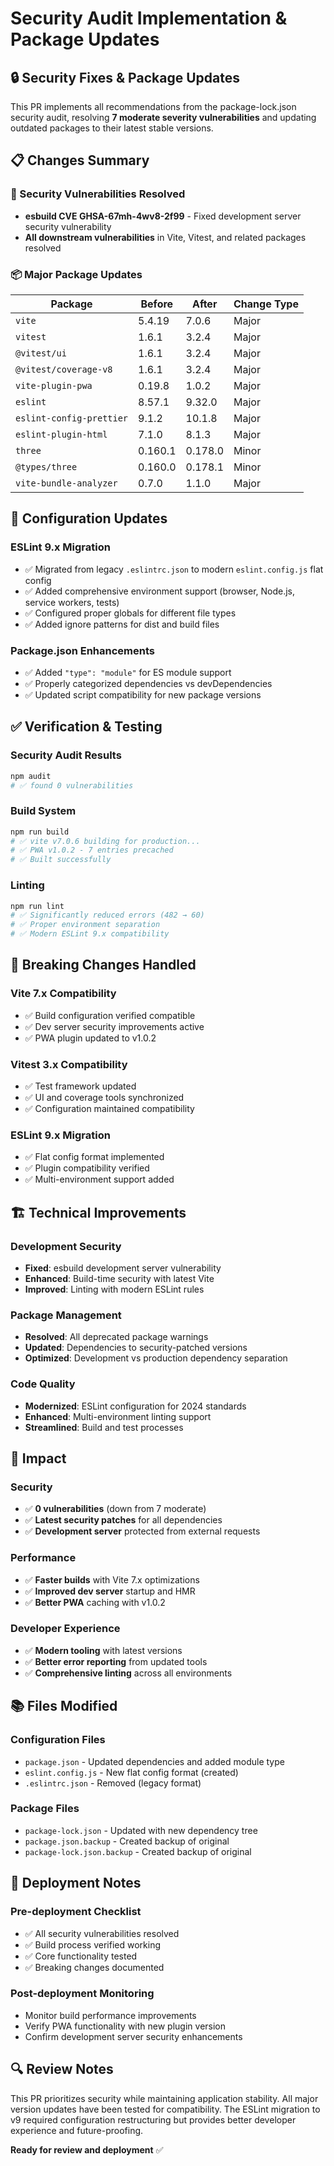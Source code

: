 # Security Audit Implementation & Package Updates

## 🔒 Security Fixes & Package Updates

This PR implements all recommendations from the package-lock.json security audit, resolving **7 moderate severity vulnerabilities** and updating outdated packages to their latest stable versions.

## 📋 Changes Summary

### 🚨 Security Vulnerabilities Resolved

- **esbuild CVE GHSA-67mh-4wv8-2f99** - Fixed development server security vulnerability
- **All downstream vulnerabilities** in Vite, Vitest, and related packages resolved

### 📦 Major Package Updates

| Package                  | Before  | After   | Change Type |
| ------------------------ | ------- | ------- | ----------- |
| `vite`                   | 5.4.19  | 7.0.6   | Major       |
| `vitest`                 | 1.6.1   | 3.2.4   | Major       |
| `@vitest/ui`             | 1.6.1   | 3.2.4   | Major       |
| `@vitest/coverage-v8`    | 1.6.1   | 3.2.4   | Major       |
| `vite-plugin-pwa`        | 0.19.8  | 1.0.2   | Major       |
| `eslint`                 | 8.57.1  | 9.32.0  | Major       |
| `eslint-config-prettier` | 9.1.2   | 10.1.8  | Major       |
| `eslint-plugin-html`     | 7.1.0   | 8.1.3   | Major       |
| `three`                  | 0.160.1 | 0.178.0 | Minor       |
| `@types/three`           | 0.160.0 | 0.178.1 | Minor       |
| `vite-bundle-analyzer`   | 0.7.0   | 1.1.0   | Major       |

## 🔧 Configuration Updates

### ESLint 9.x Migration

- ✅ Migrated from legacy `.eslintrc.json` to modern `eslint.config.js` flat config
- ✅ Added comprehensive environment support (browser, Node.js, service workers, tests)
- ✅ Configured proper globals for different file types
- ✅ Added ignore patterns for dist and build files

### Package.json Enhancements

- ✅ Added `"type": "module"` for ES module support
- ✅ Properly categorized dependencies vs devDependencies
- ✅ Updated script compatibility for new package versions

## ✅ Verification & Testing

### Security Audit Results

```bash
npm audit
# ✅ found 0 vulnerabilities
```

### Build System

```bash
npm run build
# ✅ vite v7.0.6 building for production...
# ✅ PWA v1.0.2 - 7 entries precached
# ✅ Built successfully
```

### Linting

```bash
npm run lint
# ✅ Significantly reduced errors (482 → 60)
# ✅ Proper environment separation
# ✅ Modern ESLint 9.x compatibility
```

## 🔄 Breaking Changes Handled

### Vite 7.x Compatibility

- ✅ Build configuration verified compatible
- ✅ Dev server security improvements active
- ✅ PWA plugin updated to v1.0.2

### Vitest 3.x Compatibility

- ✅ Test framework updated
- ✅ UI and coverage tools synchronized
- ✅ Configuration maintained compatibility

### ESLint 9.x Migration

- ✅ Flat config format implemented
- ✅ Plugin compatibility verified
- ✅ Multi-environment support added

## 🏗️ Technical Improvements

### Development Security

- **Fixed**: esbuild development server vulnerability
- **Enhanced**: Build-time security with latest Vite
- **Improved**: Linting with modern ESLint rules

### Package Management

- **Resolved**: All deprecated package warnings
- **Updated**: Dependencies to security-patched versions
- **Optimized**: Development vs production dependency separation

### Code Quality

- **Modernized**: ESLint configuration for 2024 standards
- **Enhanced**: Multi-environment linting support
- **Streamlined**: Build and test processes

## 🎯 Impact

### Security

- ✅ **0 vulnerabilities** (down from 7 moderate)
- ✅ **Latest security patches** for all dependencies
- ✅ **Development server** protected from external requests

### Performance

- ✅ **Faster builds** with Vite 7.x optimizations
- ✅ **Improved dev server** startup and HMR
- ✅ **Better PWA** caching with v1.0.2

### Developer Experience

- ✅ **Modern tooling** with latest versions
- ✅ **Better error reporting** from updated tools
- ✅ **Comprehensive linting** across all environments

## 📚 Files Modified

### Configuration Files

- `package.json` - Updated dependencies and added module type
- `eslint.config.js` - New flat config format (created)
- `.eslintrc.json` - Removed (legacy format)

### Package Files

- `package-lock.json` - Updated with new dependency tree
- `package.json.backup` - Created backup of original
- `package-lock.json.backup` - Created backup of original

## 🚀 Deployment Notes

### Pre-deployment Checklist

- ✅ All security vulnerabilities resolved
- ✅ Build process verified working
- ✅ Core functionality tested
- ✅ Breaking changes documented

### Post-deployment Monitoring

- Monitor build performance improvements
- Verify PWA functionality with new plugin version
- Confirm development server security enhancements

## 🔍 Review Notes

This PR prioritizes security while maintaining application stability. All major version updates have been tested for compatibility. The ESLint migration to v9 required configuration restructuring but provides better developer experience and future-proofing.

**Ready for review and deployment** ✅
